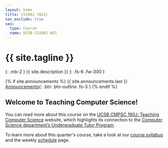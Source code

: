 ```yaml
---
layout: home
title: CS190J (W21)
nav_exclude: true
seo:
  type: Course
  name: UCSB CS190J W21
---
```


# {{ site.tagline }}
{: .mb-2 }
{{ site.description }}
{: .fs-6 .fw-300 }

{% if site.announcements %}
{{ site.announcements.last }}
[Announcements](announcements.md){: .btn .btn-outline .fs-3 }
{% endif %}

## Welcome to Teaching Computer Science!

You can read more about this course on the [UCSB CMPSC 190J: Teaching Computer Science](https://ucsb-teaching-cs.github.io) website, which highlights its connection to the [Computer Science department’s Undergraduate Tutor Program](http://cs.ucsb.edu/education/undergrad/ut).

To learn more about this quarter's course, take a look at our [course syllabus](about.md) and the weekly [schedule](schedule.md) page.
